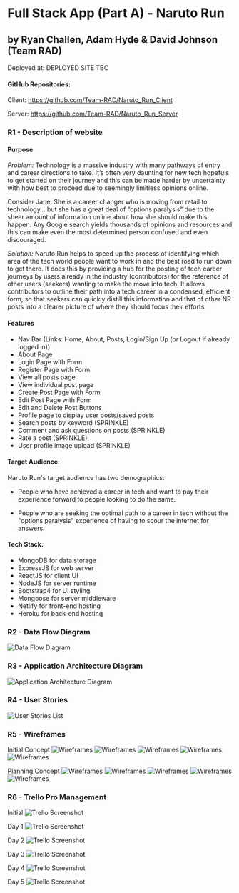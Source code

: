 # Full Stack App (Part A) - Naruto Run

## by Ryan Challen, Adam Hyde & David Johnson (Team RAD)

Deployed at: DEPLOYED SITE TBC

#### GitHub Repositories:

Client: https://github.com/Team-RAD/Naruto_Run_Client

Server: https://github.com/Team-RAD/Naruto_Run_Server

### R1 - Description of website

#### Purpose

_Problem:_ Technology is a massive industry with many pathways of entry and career directions to take. It’s often very daunting for new tech hopefuls to get started on their journey and this can be made harder by uncertainty with how best to proceed due to seemingly limitless opinions online.

Consider Jane: She is a career changer who is moving from retail to technology… but she has a great deal of “options paralysis” due to the sheer amount of information online about how she should make this happen. Any Google search yields thousands of opinions and resources and this can make even the most determined person confused and even discouraged.

_Solution:_ Naruto Run helps to speed up the process of identifying which area of the tech world people want to work in and the best road to run down to get there. It does this by providing a hub for the posting of tech career journeys by users already in the industry (contributors) for the reference of other users (seekers) wanting to make the move into tech. It allows contributors to outline their path into a tech career in a condensed, efficient form, so that seekers can quickly distill this information and that of other NR posts into a clearer picture of where they should focus their efforts.

#### Features

- Nav Bar (Links: Home, About, Posts, Login/Sign Up (or Logout if already logged in))
- About Page
- Login Page with Form
- Register Page with Form
- View all posts page
- View individual post page
- Create Post Page with Form
- Edit Post Page with Form
- Edit and Delete Post Buttons
- Profile page to display user posts/saved posts
- Search posts by keyword (SPRINKLE)
- Comment and ask questions on posts (SPRINKLE)
- Rate a post (SPRINKLE)
- User profile image upload (SPRINKLE)

#### Target Audience:

Naruto Run's target audience has two demographics:

- People who have achieved a career in tech and want to pay their experience forward to people looking to do the same.

- People who are seeking the optimal path to a career in tech without the "options paralysis" experience of having to scour the internet for answers.

#### Tech Stack:

- MongoDB for data storage
- ExpressJS for web server
- ReactJS for client UI
- NodeJS for server runtime
- Bootstrap4 for UI styling
- Mongoose for server middleware
- Netlify for front-end hosting
- Heroku for back-end hosting

### R2 - Data Flow Diagram

![Data Flow Diagram](docs/DataFlowDiagram.png)

### R3 - Application Architecture Diagram

![Application Architecture Diagram](docs/ApplicationArchitectureDiagram.png)

### R4 - User Stories

![User Stories List](docs/User_Stories.png)

### R5 - Wireframes

Initial Concept
![Wireframes](docs/Wireframes/Landing_Page_V1.1.jpg)
![Wireframes](docs/Wireframes/Detailed_View_V1.1.jpg)
![Wireframes](docs/Wireframes/About_Page_V1.1.jpg)
![Wireframes](docs/Wireframes/Create_Edit_Page_V1.1.jpg)
![Wireframes](docs/Wireframes/Saved_Post_Page_V1.1.jpg)

Planning Concept
![Wireframes](docs/Wireframes/Naruto_Run_Landing_Page_v2.png)
![Wireframes](docs/Wireframes/Naruto_Run_Detailed_View_Page_v2.png)
![Wireframes](docs/Wireframes/Naruto_Run_About_Page_v2.png)
![Wireframes](docs/Wireframes/Naruto_Run_CreateEditPost_Page_v2.png)
![Wireframes](docs/Wireframes/Naruto_Run_SavedPosts_Page_v2.png)

### R6 - Trello Pro Management

Initial
![Trello Screenshot](docs/Trello/RAD_Trello-Initial_Board_view1.png)

Day 1
![Trello Screenshot](docs/Trello/RAD_Trello-Sprint_Board_Afternoon_Day_1.png)

Day 2
![Trello Screenshot](docs/Trello/RAD_Trello-Sprint_Board_Afternoon_Day_2.png)

Day 3
![Trello Screenshot](docs/Trello/RAD_Trello-Sprint_Board_Afternoon_Day_3.png)

Day 4
![Trello Screenshot](docs/Trello/RAD_Trello-Sprint_Board_Morning_Day_4.png)

Day 5
![Trello Screenshot](docs/Trello/RAD_Trello-Sprint_Board_Afternoon_Day_5.png)
